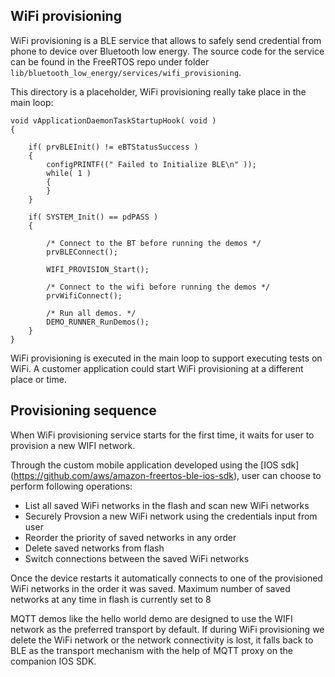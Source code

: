 ## WiFi provisioning
WiFi provisioning is a BLE service that allows to safely send credential from phone to device over Bluetooth low energy. 
The source code for the service can be found in the FreeRTOS repo under folder ```lib/bluetooth_low_energy/services/wifi_provisioning```. 

This directory is a placeholder, WiFi provisioning really take place in the main loop:

```
void vApplicationDaemonTaskStartupHook( void )
{

	if( prvBLEInit() != eBTStatusSuccess )
	{
		configPRINTF((" Failed to Initialize BLE\n" ));
		while( 1 )
		{
		}
	}

	if( SYSTEM_Init() == pdPASS )
	{

		/* Connect to the BT before running the demos */
		prvBLEConnect();

		WIFI_PROVISION_Start();

		/* Connect to the wifi before running the demos */
		prvWifiConnect();

		/* Run all demos. */
		DEMO_RUNNER_RunDemos();
	}
}
```

WiFi provisioning is executed in the main loop to support executing tests on WiFi. A customer application could start WiFi provisioning at a different place or time.

## Provisioning sequence

When WiFi provisioning service starts for the first time, it waits for user to provision a new WIFI network.

Through the custom mobile application developed using the [IOS sdk] (https://github.com/aws/amazon-freertos-ble-ios-sdk), user can choose to perform following operations:
- List all saved WiFi networks in the flash and scan new WiFi networks
- Securely Provsion a new WiFi network using the credentials input from user
- Reorder the priority of saved networks in any order
- Delete saved networks from flash
- Switch connections between the saved WiFi networks

Once the device restarts it automatically connects to one of the provisioned WiFi networks in the order it was saved. Maximum number of saved networks at any time in flash 
is currently set to 8

MQTT demos like the hello world demo are designed to use the WIFI network as the preferred transport by default. If during WiFi provisioning we delete the WiFi network or
the network connectivity is lost, it falls back to BLE as the transport mechanism with the help of MQTT proxy on the companion IOS SDK.



